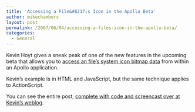 ```yaml
---
title: 'Accessing a File&#8217;s Icon in the Apollo Beta'
author: mikechambers
layout: post
permalink: /2007/06/04/accessing-a-files-icon-in-the-apollo-beta/
categories:
  - General
---
```



Kevin Hoyt gives a sneak peak of one of the new features in the upcoming beta that allows you to [access an file&#8217;s system icon bitmap data][1] from within an Apollo application.

Kevin&#8217;s example is in HTML and JavaScript, but the same technique applies to ActionScript.

You can see the entire post, [complete with code and screencast over at Kevin&#8217;s weblog][1].

 [1]: http://blog.kevinhoyt.org/2007/06/04/apollo-beta-sneak-system-icons/